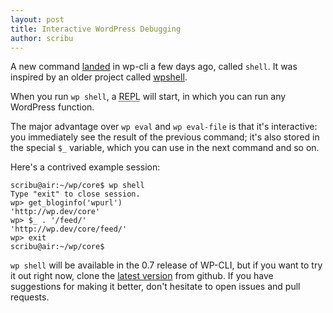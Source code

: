 ```yaml
---
layout: post
title: Interactive WordPress Debugging
author: scribu
---
```


A new command [landed](https://github.com/wp-cli/wp-cli/pull/89) in wp-cli a few days ago, called `shell`. It was inspired by an older project called [wpshell](http://code.trac.wordpress.org/browser/wpshell).

When you run `wp shell`, a <acronym title="read-eval-print-loop">REPL</acronym> will start, in which you can run any WordPress function.

The major advantage over `wp eval` and `wp eval-file` is that it's interactive: you immediately see the result of the previous command; it's also stored in the special `$_` variable, which you can use in the next command and so on.

Here's a contrived example session:

	scribu@air:~/wp/core$ wp shell
	Type "exit" to close session.
	wp> get_bloginfo('wpurl')
	'http://wp.dev/core'
	wp> $_ . '/feed/'
	'http://wp.dev/core/feed/'
	wp> exit
	scribu@air:~/wp/core$

`wp shell` will be available in the 0.7 release of WP-CLI, but if you want to try it out right now, clone the [latest version](https://github.com/wp-cli/wp-cli) from github. If you have suggestions for making it better, don't hesitate to open issues and pull requests. 
